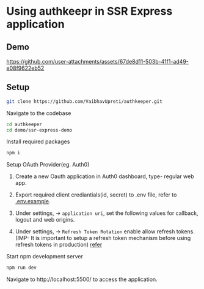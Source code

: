 
# Using authkeepr in SSR Express application

## Demo

https://github.com/user-attachments/assets/67de8d11-503b-41f1-ad49-e08f9622eb52


## Setup

```bash
git clone https://github.com/VaibhavUpreti/authkeeper.git  
```

Navigate to the codebase

```bash
cd authkeeper
cd demo/ssr-express-demo
```


Install required packages

```bash
npm i
```

Setup OAuth Provider(eg. Auth0)

1. Create a new Oauth application in Auth0 dashboard, type- regular web app.
2. Export required client crediantials(id, secret) to .env file, refer to [.env.example](./.env.example).
3. Under settings, -> `application uri`, set the following values for callback, logout and web origins.

4. Under settings, -> `Refresh Token Rotation` enable allow refresh tokens.(IMP- It is important to setup a refresh token mechanism before using refresh tokens in production) [refer](../../GRANTS.MD)



Start npm development server

```bash
npm run dev
```


Navigate to http://localhost:5500/ to access the application.